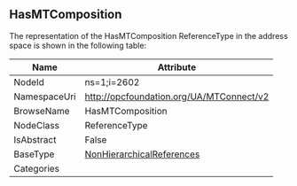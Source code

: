 <!-- objecttype -->
## HasMTComposition
  
<!-- end of text -->
The representation of the HasMTComposition ReferenceType in the address space is shown in the following table:  

|Name|Attribute|
|---|---|
|NodeId|ns=1;i=2602|
|NamespaceUri|http://opcfoundation.org/UA/MTConnect/v2|
|BrowseName|HasMTComposition|
|NodeClass|ReferenceType|
|IsAbstract|False|
|BaseType|[NonHierarchicalReferences](../../../Core/Part3/ReferenceTypes/NonHierarchicalReferences/readme.md)|
|Categories||

